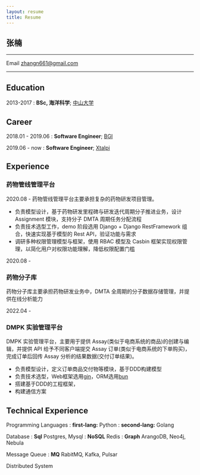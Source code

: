 ```yaml
---
layout: resume
title: Resume
---
```


## 张楠

---

Email zhangn661@gmail.com

---

## Education

2013-2017
: **BSc, 海洋科学**; [中山大学](https://www.sysu.edu.cn/)

## Career

2018.01 - 2019.06
: **Software Engineer**; [BGI](https://www.genomics.cn/)

2019.06 - now
: **Software Engineer**;    [Xtalpi](https://www.xtalpi.com/zh-hans/)

## Experience

### 药物管线管理平台

2020.08 - 
药物管线管理平台主要承担复杂的药物研发项目管理。

- 负责模型设计，基于药物研发里程碑与研发迭代周期分子推进业务，设计 Assignment 模块，支持分子 DMTA 周期任务分配流程
- 负责技术选型工作，demo 阶段选用 Django + Django RestFramework 组合，快速实现基于模型的 Rest API，验证功能与需求
- 调研多种权限管理模型与框架，使用 RBAC 模型及 Casbin 框架实现权限管理，以简化用户对权限功能理解，降低权限配置门槛

2020.08 - 
### 药物分子库

药物分子库主要承担药物研发业务中，DMTA 全周期的分子数据存储管理，并提供在线分析能力

2022.04 - 
### DMPK 实验管理平台

DMPK 实验管理平台，主要用于提供 Assay(类似于电商系统的商品)的创建与编辑，并提供 API 给予不同客户端提交 Assay 订单(类似于电商系统的下单购买)，完成订单后回传 Assay 分析的结果数据(交付订单结果)。

- 负责模型设计，定义订单商品交付物等模块，基于DDD构建模型
- 负责技术选型，Web框架选用[gin](https://github.com/gin-gonic/gin)，ORM选用[bun](https://github.com/uptrace/bun)
- 搭建基于DDD的工程框架，
- 构建通信方案

## Technical Experience

Programming Languages
: **first-lang:** Python
: **second-lang:** Golang

Database
: **Sql** Postgres, Mysql
: **NoSQL** Redis
: **Graph** ArangoDB, Neo4j, Nebula

Message Queue
: **MQ** RabitMQ, Kafka, Pulsar

Distributed System

